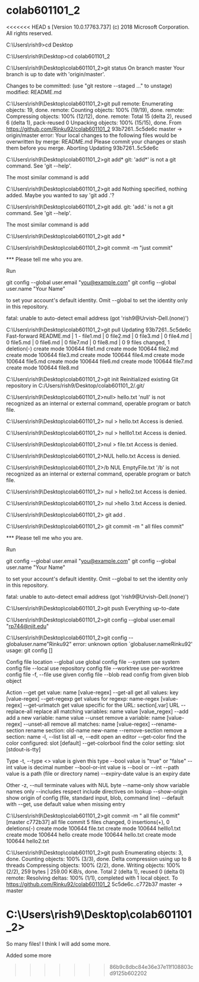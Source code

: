 # colab601101_2
<<<<<<< HEAD
s [Version 10.0.17763.737]
(c) 2018 Microsoft Corporation. All rights reserved.

C:\Users\rish9>cd Desktop

C:\Users\rish9\Desktop>cd colab601101_2

C:\Users\rish9\Desktop\colab601101_2>git status
On branch master
Your branch is up to date with 'origin/master'.

Changes to be committed:
  (use "git restore --staged <file>..." to unstage)
        modified:   README.md


C:\Users\rish9\Desktop\colab601101_2>git pull
remote: Enumerating objects: 19, done.
remote: Counting objects: 100% (19/19), done.
remote: Compressing objects: 100% (12/12), done.
remote: Total 15 (delta 2), reused 6 (delta 1), pack-reused 0
Unpacking objects: 100% (15/15), done.
From https://github.com/Rinku92/colab601101_2
   93b7261..5c5de6c  master     -> origin/master
error: Your local changes to the following files would be overwritten by merge:
        README.md
Please commit your changes or stash them before you merge.
Aborting
Updating 93b7261..5c5de6c

C:\Users\rish9\Desktop\colab601101_2>git add*
git: 'add*' is not a git command. See 'git --help'.

The most similar command is
        add

C:\Users\rish9\Desktop\colab601101_2>git add
Nothing specified, nothing added.
Maybe you wanted to say 'git add .'?

C:\Users\rish9\Desktop\colab601101_2>git add.
git: 'add.' is not a git command. See 'git --help'.

The most similar command is
        add

C:\Users\rish9\Desktop\colab601101_2>git add *

C:\Users\rish9\Desktop\colab601101_2>git commit -m "just commit"

*** Please tell me who you are.

Run

  git config --global user.email "you@example.com"
  git config --global user.name "Your Name"

to set your account's default identity.
Omit --global to set the identity only in this repository.

fatal: unable to auto-detect email address (got 'rish9@Urvish-Dell.(none)')

C:\Users\rish9\Desktop\colab601101_2>git pull
Updating 93b7261..5c5de6c
Fast-forward
 README.md | 1 -
 file1.md  | 0
 file2.md  | 0
 file3.md  | 0
 file4.md  | 0
 file5.md  | 0
 file6.md  | 0
 file7.md  | 0
 file8.md  | 0
 9 files changed, 1 deletion(-)
 create mode 100644 file1.md
 create mode 100644 file2.md
 create mode 100644 file3.md
 create mode 100644 file4.md
 create mode 100644 file5.md
 create mode 100644 file6.md
 create mode 100644 file7.md
 create mode 100644 file8.md

C:\Users\rish9\Desktop\colab601101_2>git init
Reinitialized existing Git repository in C:/Users/rish9/Desktop/colab601101_2/.git/

C:\Users\rish9\Desktop\colab601101_2>null> hello.txt
'null' is not recognized as an internal or external command,
operable program or batch file.

C:\Users\rish9\Desktop\colab601101_2> nul > hello.txt
Access is denied.

C:\Users\rish9\Desktop\colab601101_2> nul > helllo1.txt
Access is denied.

C:\Users\rish9\Desktop\colab601101_2>nul > file.txt
Access is denied.

C:\Users\rish9\Desktop\colab601101_2>NUL hello.txt
Access is denied.

C:\Users\rish9\Desktop\colab601101_2>/b NUL EmptyFile.txt
'/b' is not recognized as an internal or external command,
operable program or batch file.

C:\Users\rish9\Desktop\colab601101_2> nul > hello2.txt
Access is denied.

C:\Users\rish9\Desktop\colab601101_2> nul >hello 3.txt
Access is denied.

C:\Users\rish9\Desktop\colab601101_2> git add .

C:\Users\rish9\Desktop\colab601101_2> git commit -m " all files commit"

*** Please tell me who you are.

Run

  git config --global user.email "you@example.com"
  git config --global user.name "Your Name"

to set your account's default identity.
Omit --global to set the identity only in this repository.

fatal: unable to auto-detect email address (got 'rish9@Urvish-Dell.(none)')

C:\Users\rish9\Desktop\colab601101_2>git push
Everything up-to-date

C:\Users\rish9\Desktop\colab601101_2>git  config --global user.email "rp744@njit.edu"

C:\Users\rish9\Desktop\colab601101_2>git config --globaluser.name"Rinku92"
error: unknown option `globaluser.nameRinku92'
usage: git config [<options>]

Config file location
    --global              use global config file
    --system              use system config file
    --local               use repository config file
    --worktree            use per-worktree config file
    -f, --file <file>     use given config file
    --blob <blob-id>      read config from given blob object

Action
    --get                 get value: name [value-regex]
    --get-all             get all values: key [value-regex]
    --get-regexp          get values for regexp: name-regex [value-regex]
    --get-urlmatch        get value specific for the URL: section[.var] URL
    --replace-all         replace all matching variables: name value [value_regex]
    --add                 add a new variable: name value
    --unset               remove a variable: name [value-regex]
    --unset-all           remove all matches: name [value-regex]
    --rename-section      rename section: old-name new-name
    --remove-section      remove a section: name
    -l, --list            list all
    -e, --edit            open an editor
    --get-color           find the color configured: slot [default]
    --get-colorbool       find the color setting: slot [stdout-is-tty]

Type
    -t, --type <>         value is given this type
    --bool                value is "true" or "false"
    --int                 value is decimal number
    --bool-or-int         value is --bool or --int
    --path                value is a path (file or directory name)
    --expiry-date         value is an expiry date

Other
    -z, --null            terminate values with NUL byte
    --name-only           show variable names only
    --includes            respect include directives on lookup
    --show-origin         show origin of config (file, standard input, blob, command line)
    --default <value>     with --get, use default value when missing entry


C:\Users\rish9\Desktop\colab601101_2>git commit -m " all file commit"
[master c772b37]  all file commit
 5 files changed, 0 insertions(+), 0 deletions(-)
 create mode 100644 file.txt
 create mode 100644 helllo1.txt
 create mode 100644 hello
 create mode 100644 hello.txt
 create mode 100644 hello2.txt

C:\Users\rish9\Desktop\colab601101_2>git push
Enumerating objects: 3, done.
Counting objects: 100% (3/3), done.
Delta compression using up to 8 threads
Compressing objects: 100% (2/2), done.
Writing objects: 100% (2/2), 259 bytes | 259.00 KiB/s, done.
Total 2 (delta 1), reused 0 (delta 0)
remote: Resolving deltas: 100% (1/1), completed with 1 local object.
To https://github.com/Rinku92/colab601101_2
   5c5de6c..c772b37  master -> master

C:\Users\rish9\Desktop\colab601101_2>
=======

So many files!
I think I will add some more.

Added some more
>>>>>>> 86b9c8dbc84e36e37e11f108803cd9125b602202
